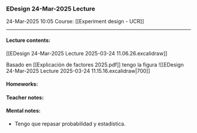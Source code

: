 ### EDesign 24-Mar-2025 Lecture

24-Mar-2025 10:05
Course: [[Experiment design - UCR]]
___
#### **Lecture contents:**
[[EDesign 24-Mar-2025 Lecture 2025-03-24 11.06.26.excalidraw]]

Basado en [[Explicación de factores 2025.pdf]] tengo la figura
![[EDesign 24-Mar-2025 Lecture 2025-03-24 11.15.16.excalidraw|700]]


#### **Homeworks:**

#### **Teacher notes:**

#### **Mental notes:**
- Tengo que repasar probabilidad y estadística.
